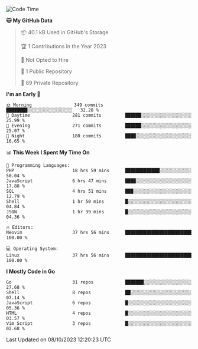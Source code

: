
<!--START_SECTION:waka-->
![Code Time](http://img.shields.io/badge/Code%20Time-4%2C113%20hrs%2035%20mins-blue)

**🐱 My GitHub Data** 

> 📦 40.1 kB Used in GitHub's Storage 
 > 
> 🏆 1 Contributions in the Year 2023
 > 
> 🚫 Not Opted to Hire
 > 
> 📜 1 Public Repository 
 > 
> 🔑 89 Private Repository 
 > 
**I'm an Early 🐤** 

```text
🌞 Morning                349 commits         ████████░░░░░░░░░░░░░░░░░   32.28 % 
🌆 Daytime                281 commits         ██████░░░░░░░░░░░░░░░░░░░   25.99 % 
🌃 Evening                271 commits         ██████░░░░░░░░░░░░░░░░░░░   25.07 % 
🌙 Night                  180 commits         ████░░░░░░░░░░░░░░░░░░░░░   16.65 % 
```


📊 **This Week I Spent My Time On** 

```text
💬 Programming Languages: 
PHP                      18 hrs 59 mins      █████████████░░░░░░░░░░░░   50.04 % 
JavaScript               6 hrs 47 mins       ████░░░░░░░░░░░░░░░░░░░░░   17.88 % 
SQL                      4 hrs 51 mins       ███░░░░░░░░░░░░░░░░░░░░░░   12.79 % 
Shell                    1 hr 50 mins        █░░░░░░░░░░░░░░░░░░░░░░░░   04.84 % 
JSON                     1 hr 39 mins        █░░░░░░░░░░░░░░░░░░░░░░░░   04.36 % 

🔥 Editors: 
Neovim                   37 hrs 56 mins      █████████████████████████   100.00 % 

💻 Operating System: 
Linux                    37 hrs 56 mins      █████████████████████████   100.00 % 
```

**I Mostly Code in Go** 

```text
Go                       31 repos            ███████░░░░░░░░░░░░░░░░░░   27.68 % 
Shell                    8 repos             ██░░░░░░░░░░░░░░░░░░░░░░░   07.14 % 
JavaScript               6 repos             █░░░░░░░░░░░░░░░░░░░░░░░░   05.36 % 
HTML                     4 repos             █░░░░░░░░░░░░░░░░░░░░░░░░   03.57 % 
Vim Script               3 repos             █░░░░░░░░░░░░░░░░░░░░░░░░   02.68 % 
```




 Last Updated on 08/10/2023 12:20:23 UTC
<!--END_SECTION:waka-->
